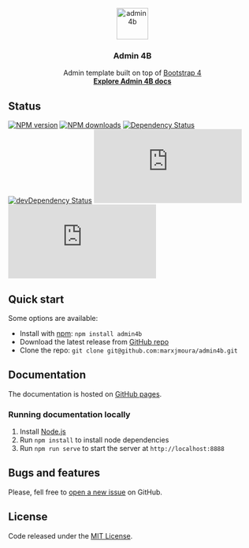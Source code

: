 <p align="center">
  <a href="http://getadmin4b.com">
    <img src="http://getadmin4b.com/docs/assets/brand/admin4b.svg" alt="admin4b" width="64">
  </a>
  <h3 align="center">
    Admin 4B
  </h3>
  <p align="center">
    Admin template built on top of <a href="http://getbootstrap.com">Bootstrap 4</a>
    <br>
    <a href="http://getadmin4b.com"><strong>Explore Admin 4B docs</strong></a>
  </p>
</p>

## Status

[![NPM version](https://img.shields.io/npm/v/admin4b.svg)](https://npmjs.org/package/admin4b)
[![NPM downloads](https://img.shields.io/npm/dm/admin4b.svg)](https://npmjs.org/package/admin4b)
[![Dependency Status](https://img.shields.io/david/marxjmoura/admin4b.svg)](https://david-dm.org/marxjmoura/admin4b)
[![devDependency Status](https://img.shields.io/david/dev/marxjmoura/admin4b.svg)](https://david-dm.org/marxjmoura/admin4b?type=dev)
[![CSS gzip size](https://img.badgesize.io/marxjmoura/admin4b/master/dist/admin4b.min.css?compression=gzip&label=CSS+gzip+size)](https://github.com/marxjmoura/admin4b/blob/master/dist/admin4b.min.css)
[![JS gzip size](https://img.badgesize.io/marxjmoura/admin4b/master/dist/admin4b.min.js?compression=gzip&label=JS+gzip+size)](https://github.com/marxjmoura/admin4b/blob/master/dist/admin4b.min.js)

## Quick start

Some options are available:

- Install with [npm](https://www.npmjs.com/package/admin4b): `npm install admin4b`
- Download the latest release from [GitHub repo](https://github.com/marxjmoura/admin4b/releases/)
- Clone the repo: `git clone git@github.com:marxjmoura/admin4b.git`

## Documentation

The documentation is hosted on [GitHub pages](http://getadmin4b.com).

### Running documentation locally

1. Install [Node.js](https://nodejs.org/)
2. Run `npm install` to install node dependencies
3. Run `npm run serve` to start the server at `http://localhost:8888`

## Bugs and features

Please, fell free to [open a new issue](https://github.com/marxjmoura/admin4b/issues) on GitHub.

## License

Code released under the [MIT License](https://github.com/marxjmoura/admin4b/blob/master/LICENSE).
